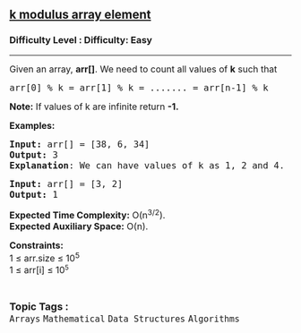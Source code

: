 <h2><a href="https://www.geeksforgeeks.org/problems/k-modulus-array-element0255/1?page=1&category=Arrays&status=unsolved,attempted&sortBy=accuracy">k modulus array element</a></h2><h3>Difficulty Level : Difficulty: Easy</h3><hr><div class="problems_problem_content__Xm_eO"><p><span style="font-size: 12pt;">Given an array, <strong>arr[]</strong>. We need to count all values of <strong>k</strong> such that</span></p>
<pre><span style="font-size: 12pt;">arr[0] % k = arr[1] % k = ....... = arr[n-1] % k </span></pre>
<p><span style="font-size: 12pt;"><strong>Note:</strong>&nbsp;If values of k are&nbsp;infinite return&nbsp;<strong>-1.</strong></span></p>
<p><span style="font-size: 12pt;"><strong>Examples:</strong></span></p>
<pre><span style="font-size: 12pt;"><strong>Input: </strong>arr[] = [38, 6, 34]
<strong>Output:</strong> 3
<strong>Explanation</strong>: We can have values of k as 1, 2 and 4.  </span></pre>
<pre><span style="font-size: 12pt;"><strong>Input: </strong>arr[] = [3, 2]
<strong>Output:</strong> 1
</span></pre>
<p><span style="font-size: 12pt;"><strong>Expected Time Complexity:</strong> O(n<sup>3/2</sup>).<br><strong>Expected Auxiliary Space:</strong> O(n).</span></p>
<p><span style="font-size: 12pt;"><strong>Constraints:</strong><br>1 ≤ arr.size ≤ 10<sup>5<br></sup></span><span style="font-size: 12pt; font-family: -apple-system, BlinkMacSystemFont, 'Segoe UI', Roboto, Oxygen, Ubuntu, Cantarell, 'Open Sans', 'Helvetica Neue', sans-serif;">1 ≤ arr[i] ≤ 10</span><sup style="font-family: -apple-system, BlinkMacSystemFont, 'Segoe UI', Roboto, Oxygen, Ubuntu, Cantarell, 'Open Sans', 'Helvetica Neue', sans-serif;">5</sup></p></div><br><p><span style=font-size:18px><strong>Topic Tags : </strong><br><code>Arrays</code>&nbsp;<code>Mathematical</code>&nbsp;<code>Data Structures</code>&nbsp;<code>Algorithms</code>&nbsp;